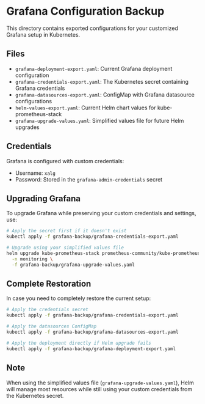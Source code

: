# Grafana Configuration Backup

This directory contains exported configurations for your customized Grafana setup in Kubernetes.

## Files

- `grafana-deployment-export.yaml`: Current Grafana deployment configuration
- `grafana-credentials-export.yaml`: The Kubernetes secret containing Grafana credentials
- `grafana-datasources-export.yaml`: ConfigMap with Grafana datasource configurations
- `helm-values-export.yaml`: Current Helm chart values for kube-prometheus-stack
- `grafana-upgrade-values.yaml`: Simplified values file for future Helm upgrades

## Credentials

Grafana is configured with custom credentials:
- Username: `xalg`
- Password: Stored in the `grafana-admin-credentials` secret

## Upgrading Grafana

To upgrade Grafana while preserving your custom credentials and settings, use:

```bash
# Apply the secret first if it doesn't exist
kubectl apply -f grafana-backup/grafana-credentials-export.yaml

# Upgrade using your simplified values file
helm upgrade kube-prometheus-stack prometheus-community/kube-prometheus-stack \
  -n monitoring \
  -f grafana-backup/grafana-upgrade-values.yaml
```

## Complete Restoration

In case you need to completely restore the current setup:

```bash
# Apply the credentials secret
kubectl apply -f grafana-backup/grafana-credentials-export.yaml

# Apply the datasources ConfigMap
kubectl apply -f grafana-backup/grafana-datasources-export.yaml

# Apply the deployment directly if Helm upgrade fails
kubectl apply -f grafana-backup/grafana-deployment-export.yaml
```

## Note

When using the simplified values file (`grafana-upgrade-values.yaml`), Helm will manage most resources while still using your custom credentials from the Kubernetes secret. 